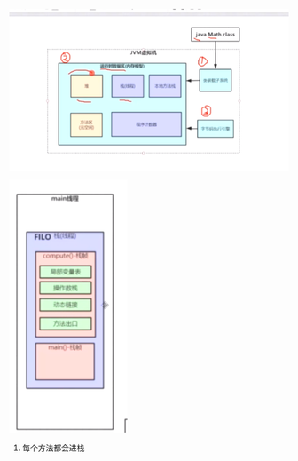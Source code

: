![1586008660739](Untitled.assets/1586008660739.png)

   ![1586009368025](Untitled.assets/1586009368025.png)

1. 每个方法都会进栈 